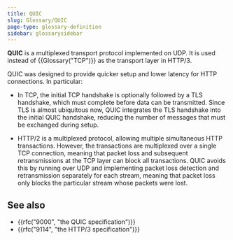 ```yaml
---
title: QUIC
slug: Glossary/QUIC
page-type: glossary-definition
sidebar: glossarysidebar
---
```



**QUIC** is a multiplexed transport protocol implemented on UDP. It is used instead of {{Glossary("TCP")}} as the transport layer in HTTP/3.

QUIC was designed to provide quicker setup and lower latency for HTTP connections. In particular:

- In TCP, the initial TCP handshake is optionally followed by a TLS handshake, which must complete before data can be transmitted. Since TLS is almost ubiquitous now, QUIC integrates the TLS handshake into the initial QUIC handshake, reducing the number of messages that must be exchanged during setup.

- HTTP/2 is a multiplexed protocol, allowing multiple simultaneous HTTP transactions. However, the transactions are multiplexed over a single TCP connection, meaning that packet loss and subsequent retransmissions at the TCP layer can block all transactions. QUIC avoids this by running over UDP and implementing packet loss detection and retransmission separately for each stream, meaning that packet loss only blocks the particular stream whose packets were lost.

## See also

- {{rfc("9000", "the QUIC specification")}}
- {{rfc("9114", "the HTTP/3 specification")}}
